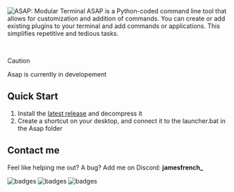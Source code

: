<!-- <h1 align="center"><code>ASAP</code></h1> -->
<img src="https://jamesfrench.fr/asap/banner.png" alt="ASAP: Modular Terminal">
ASAP is a Python-coded command line tool that allows for customization and addition of commands. 
You can create or add existing plugins to your terminal and add commands or applications. This simplifies repetitive and tedious tasks.

‎‎ 
> [!CAUTION]
> Asap is currently in developement

## Quick Start
1. Install the [latest release](https://github.com/JamesMinoucha/Asap/releases/tag/patch) and decompress it
2. Create a shortcut on your desktop, and connect it to the launcher.bat in the Asap folder

## Contact me
Feel like helping me out? A bug? Add me on Discord: **jamesfrench_**

![badges](http://ForTheBadge.com/images/badges/built-with-love.svg) ![badges](http://ForTheBadge.com/images/badges/made-with-python.svg) ![badges](https://img.shields.io/badge/Visual_Studio_Code-0078D4?style=for-the-badge&logo=visual%20studio%20code&logoColor=white)
